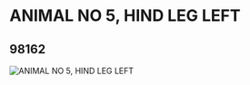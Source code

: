 # ANIMAL NO 5, HIND LEG LEFT
## 98162
![ANIMAL NO 5, HIND LEG LEFT](https://lc-www-live-s.legocdn.com/media/bricks/5/2/6018322.jpg)